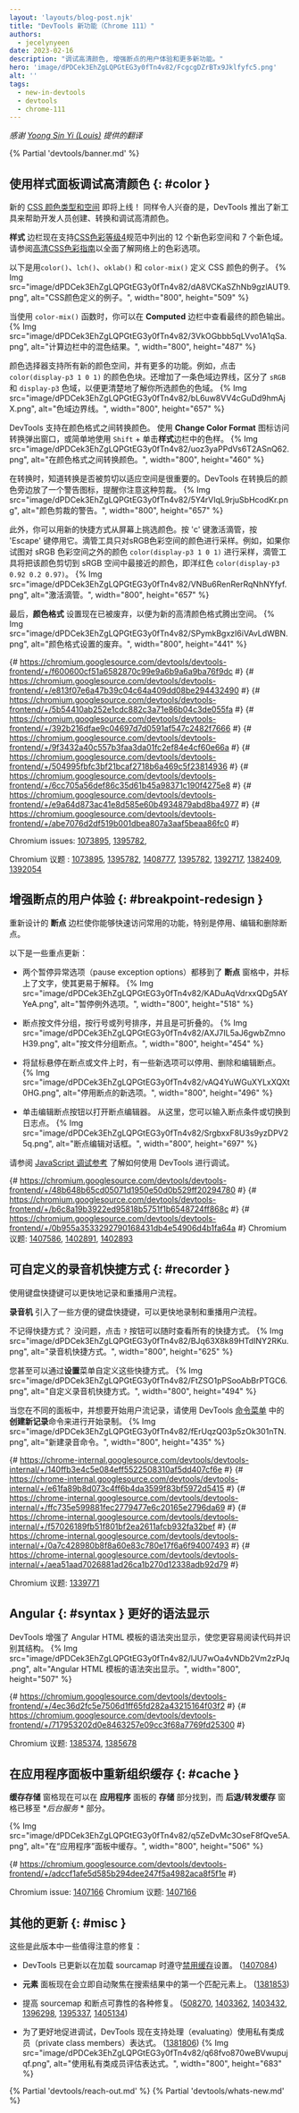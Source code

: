 ```yaml
---
layout: 'layouts/blog-post.njk'
title: "DevTools 新功能（Chrome 111）"
authors:
  - jecelynyeen
date: 2023-02-16
description: "调试高清颜色, 增强断点的用户体验和更多新功能。"
hero: 'image/dPDCek3EhZgLQPGtEG3y0fTn4v82/FcgcgDZrBTx9Jklfyfc5.png'
alt: ''
tags:
  - new-in-devtools
  - devtools
  - chrome-111
---
```


*感谢 [Yoong Sin Yi (Louis)](https://www.linkedin.com/in/louis-yoong-a2370ab7/) 提供的翻译*

{% Partial 'devtools/banner.md' %}

<!-- Translation instructions:
  1. Remove the "draft: true" tag above when submitting PR
  2. Provide translations under each of the English commented original content
  3. Translate the "description" tag above
  4. Translate all the <img> alt text
  5. Update the sites/zh/_partials/devtools/whats-new.md file -->


<!-- ## Debugging HD color with the Styles pane {: #color } -->
## 使用样式面板调试高清颜色 {: #color }

<!-- New [CSS color types and spaces](/blog/chrome-111-beta/#new-css-color-types-and-spaces) are coming to the web! It is equally exciting that DevTools introduced new tools to help developers create, convert and debug High Definition color.  -->
新的 [CSS 颜色类型和空间](/blog/chrome-111-beta/#new-css-color-types-and-spaces) 即将上线！ 同样令人兴奋的是，DevTools 推出了新工具来帮助开发人员创建、转换和调试高清颜色。

<!-- The **Styles** pane now supports 12 new color spaces and 7 new gamuts as outlined in the [CSS Color Level 4](https://www.w3.org/TR/css-color-4/) specification. See [High Definition CSS Color Guide](/articles/high-definition-css-color-guide/#debugging-color-with-chrome-devtools) for a comprehensive understanding of color options available on the web. -->
**样式** 边栏现在支持[CSS色彩等级4](https://www.w3.org/TR/css-color-4/)规范中列出的 12 个新色彩空间和 7 个新色域。请参阅[高清CSS色彩指南](/articles/high-definition-css-color-guide/#debugging-color-with-chrome-devtools)以全面了解网络上的色彩选项。

<!-- Here are examples of CSS color definitions with `color()`, `lch()`, `oklab()` and `color-mix()`. -->
以下是用`color()`、`lch()`、`oklab()` 和 `color-mix()` 定义 CSS 颜色的例子。
{% Img src="image/dPDCek3EhZgLQPGtEG3y0fTn4v82/dA8VCKaSZhNb9gzlAUT9.png", alt="CSS颜色定义的例子。", width="800", height="509" %}

<!-- When using the `color-mix()` function, you can view the final color output in the **Computed** pane. -->
当使用 `color-mix()` 函数时，你可以在 **Computed** 边栏中查看最终的颜色输出。
{% Img src="image/dPDCek3EhZgLQPGtEG3y0fTn4v82/3VkOGbbb5qLVvo1A1qSa.png", alt="计算边栏中的混色结果。", width="800", height="487" %}

<!-- The color picker supports all the new color spaces with more features. For example, click on the color swatch of `color(display-p3 1 0 1)`. A gamut boundary line has also been added, distinguishing between the `sRGB` and `display-p3` gamuts for a clearer understanding of your selected color's gamut. -->
颜色选择器支持所有新的颜色空间，并有更多的功能。例如，点击 `color(display-p3 1 0 1)` 的颜色色块。还增加了一条色域边界线，区分了 `sRGB` 和 `display-p3` 色域，以便更清楚地了解你所选颜色的色域。
{% Img src="image/dPDCek3EhZgLQPGtEG3y0fTn4v82/bL6uw8VV4cGuDd9hmAjX.png", alt="色域边界线。", width="800", height="657" %}

<!-- DevTools supports converting colors between color formats. Use the **Change Color Format** icon to access the conversion popup, or simply use the `Shift` + click on a color swatch in the **Styles** pane. -->
DevTools 支持在颜色格式之间转换颜色。 使用 **Change Color Format** 图标访问转换弹出窗口，或简单地使用 `Shift` + 单击**样式**边栏中的色样。
{% Img src="image/dPDCek3EhZgLQPGtEG3y0fTn4v82/uoz3yaPPdVs6T2ASnQ62.png", alt="在颜色格式之间转换颜色。", width="800", height="460" %}

<!-- When converting, it's important to know if the conversion was clipped to fit the space. DevTools puts a warning icon next to the converted color that alerts you to this clipping. -->
在转换时，知道转换是否被剪切以适应空间是很重要的。DevTools 在转换后的颜色旁边放了一个警告图标，提醒你注意这种剪裁。
{% Img src="image/dPDCek3EhZgLQPGtEG3y0fTn4v82/5Y4rVIqL9rjuSbHcodKr.png", alt="颜色剪裁的警告。", width="800", height="657" %}

<!-- In addition, you can pick colors from your screen with the new shortcut. Press 'c' to activate the eye dropper and hit `Escape` to deactivate it. The eyedropper tool only samples colors in the sRGB color space. For example, if you try to sample the color `color(display-p3 1 0 1)`, which is outside of the sRGB color space, the eyedropper tool will clip the color to the nearest color in the sRGB space, which is magenta `color(display-p3 0.92 0.2 0.97)`. -->
此外，你可以用新的快捷方式从屏幕上挑选颜色。按 'c' 键激活滴管，按 'Escape' 键停用它。滴管工具只对sRGB色彩空间的颜色进行采样。例如，如果你试图对 sRGB 色彩空间之外的颜色 `color(display-p3 1 0 1)` 进行采样，滴管工具将把该颜色剪切到 sRGB 空间中最接近的颜色，即洋红色 `color(display-p3 0.92 0.2 0.97)`。
{% Img src="image/dPDCek3EhZgLQPGtEG3y0fTn4v82/VNBu6RenRerRqNhNYfyf.png", alt="激活滴管。", width="800", height="657" %}

<!-- Finally, the **Color format** setting is now deprecated to make room for the new HD color format. -->
最后，**颜色格式** 设置现在已被废弃，以便为新的高清颜色格式腾出空间。
{% Img src="image/dPDCek3EhZgLQPGtEG3y0fTn4v82/SPymkBgxzI6iVAvLdWBN.png", alt="颜色格式设置的废弃。", width="800", height="441" %}

{# https://chromium.googlesource.com/devtools/devtools-frontend/+/f600600cf51a6582870c99e9a6b9a6a9ba76f9dc #}
{# https://chromium.googlesource.com/devtools/devtools-frontend/+/e813f07e6a47b39c04c64a409dd08be294432490 #} 
{# https://chromium.googlesource.com/devtools/devtools-frontend/+/5b54410ab252e1cdc882c3a71e86b04c3de055fa #} 
{# https://chromium.googlesource.com/devtools/devtools-frontend/+/392b216dfae9c04697d7d0591af547c2482f7666 #} 
{# https://chromium.googlesource.com/devtools/devtools-frontend/+/9f3432a40c557b3faa3da01fc2ef84e4cf60e66a #} 
{# https://chromium.googlesource.com/devtools/devtools-frontend/+/504995fbfc3bf21bcaf2718b6a469c5f23814936 #} 
{# https://chromium.googlesource.com/devtools/devtools-frontend/+/6cc705a56def86c35d61b45a98371c190f4275e8 #}
{# https://chromium.googlesource.com/devtools/devtools-frontend/+/e9a64d873ac41e8d585e60b4934879abd8ba4977 #} 
{# https://chromium.googlesource.com/devtools/devtools-frontend/+/abe7076d2df519b001dbea807a3aaf5beaa86fc0 #} 

Chromium issues: [1073895](https://crbug.com/1073895), [1395782](https://crbug.com/1395782), 
<!--  [1408777](https://crbug.com/1408777),  [1395782](https://crbug.com/1395782),  [1392717](https://crbug.com/1392717), [1382409](https://crbug.com/1382409), [1392054](https://crbug.com/1392054) -->
Chromium 议题 : [1073895](https://crbug.com/1073895), [1395782](https://crbug.com/1395782), 
[1408777](https://crbug.com/1408777),  [1395782](https://crbug.com/1395782),  [1392717](https://crbug.com/1392717), [1382409](https://crbug.com/1382409), [1392054](https://crbug.com/1392054)

<!-- ## Enhanced breakpoint UX {: #breakpoint-redesign } -->
## 增强断点的用户体验 {: #breakpoint-redesign }
<!-- The redesigned **Breakpoints** pane allows you to have quick access to commonly used features, in particular, deactivating, editing, and removing breakpoints. -->
重新设计的 **断点** 边栏使你能够快速访问常用的功能，特别是停用、编辑和删除断点。

<!-- These are some highlights: -->
以下是一些重点更新：
<!-- - Both pause exception options moved to the **Breakpoints** pane and labeled with text to make it more self-explanatory. -->
- 两个暂停异常选项（pause exception options）都移到了 **断点** 窗格中，并标上了文字，使其更易于解释。
    {% Img src="image/dPDCek3EhZgLQPGtEG3y0fTn4v82/KADuAqVdrxxQDg5AYYeA.png", alt="暂停例外选项。", width="800", height="518" %}

<!-- - Breakpoints are grouped by file, ordered by line or column numbers, and are collapsible. -->
- 断点按文件分组，按行号或列号排序，并且是可折叠的。
    {% Img src="image/dPDCek3EhZgLQPGtEG3y0fTn4v82/AXJ7IL5aJ6gwbZmnoH39.png", alt="按文件分组断点。", width="800", height="454" %}

<!-- - There are new options to deactivate, remove, and edit breakpoints when hovering over a breakpoint or file. -->
- 将鼠标悬停在断点或文件上时，有一些新选项可以停用、删除和编辑断点。
    {% Img src="image/dPDCek3EhZgLQPGtEG3y0fTn4v82/vAQ4YuWGuXYLxXQXt0HG.png", alt="停用断点的新选项。", width="800", height="496" %}

<!-- - Click the edit breakpoint button to open the breakpoint editor. From here, you can enter the breakpoint condition or switch to a logpoint. -->
- 单击编辑断点按钮以打开断点编辑器。 从这里，您可以输入断点条件或切换到日志点。
    {% Img src="image/dPDCek3EhZgLQPGtEG3y0fTn4v82/SrgbxxF8U3s9yzDPV25q.png", alt="断点编辑对话框。", width="800", height="697" %}

<!-- See [JavaScript debugging reference](/docs/devtools/javascript/reference/) to learn how to debug with DevTools. -->
请参阅 [JavaScript 调试参考](/docs/devtools/javascript/reference/) 了解如何使用 DevTools 进行调试。

{# https://chromium.googlesource.com/devtools/devtools-frontend/+/48b648b65cd05071d1950e50d0b529ff20294780 #} 
{# https://chromium.googlesource.com/devtools/devtools-frontend/+/b6c8a19b3922ed95818b5751f1b6548724ff868c #}
{# https://chromium.googlesource.com/devtools/devtools-frontend/+/0b955a3533292790168431db4e54906d4b1fa64a #} 
Chromium 议题: [1407586](https://crbug.com/1407586), [1402891](https://crbug.com/1402891), [1402893](https://crbug.com/1402893)

<!-- ## Customizable Recorder shortcuts {: #recorder } -->
## 可自定义的录音机快捷方式 {: #recorder }

<!-- Use keyboard shortcuts to record and replay user flows quicker. -->
使用键盘快捷键可以更快地记录和重播用户流程。

<!-- The **Recorder** introduces a few convenient keyboard shortcuts for faster recording and replaying of user flows.  -->
**录音机** 引入了一些方便的键盘快捷键，可以更快地录制和重播用户流程。

<!-- Don’t remember the shortcuts? No problem, click the `?` button to view all the shortcuts at any time. -->
不记得快捷方式？ 没问题，点击 `?` 按钮可以随时查看所有的快捷方式。
{% Img src="image/dPDCek3EhZgLQPGtEG3y0fTn4v82/BJq63X8k89HTdINY2RKu.png", alt="录音机快捷方式。", width="800", height="625" %}

<!-- You can even customize these shortcuts via the **Settings** menu. -->
您甚至可以通过**设置**菜单自定义这些快捷方式。
{% Img src="image/dPDCek3EhZgLQPGtEG3y0fTn4v82/FtZSO1pPSooAbBrPTGC6.png", alt="自定义录音机快捷方式。", width="800", height="494" %}

<!-- If you're working in a different panel and want to start a user flow recording, use the **Create a new recording** command from the [Command Menu](/docs/devtools/command-menu/) in DevTools to get started. -->
当您在不同的面板中，并想要开始用户流记录，请使用 DevTools [命令菜单](/docs/devtools/command-menu/) 中的**创建新记录**命令来进行开始录制。
{% Img src="image/dPDCek3EhZgLQPGtEG3y0fTn4v82/fErUqzQ03p5zOk301nTN.png", alt="新建录音命令。", width="800", height="435" %}

{# https://chrome-internal.googlesource.com/devtools/devtools-internal/+/140ffb3e4c5e084eff5522508310af5dd407cf6e #} 
{# https://chrome-internal.googlesource.com/devtools/devtools-internal/+/e61fa89b8d073c4ff6b4da3599f83bf5972d5415 #} 
{# https://chrome-internal.googlesource.com/devtools/devtools-internal/+/ffc735e599881fec2779477e6c20165e2796da69 #} 
{# https://chrome-internal.googlesource.com/devtools/devtools-internal/+/f57026189fb51f801bf2ea2611afcb932fa32bef #} 
{# https://chrome-internal.googlesource.com/devtools/devtools-internal/+/0a7c428980b8f8a60e83c780e17f6a6f94007493 #} 
{# https://chrome-internal.googlesource.com/devtools/devtools-internal/+/aea51aad7026881ad26ca1b270d12338adb92d79 #} 

Chromium 议题: [1339771](https://crbug.com/bbb)

<!-- ## Better syntax highlight for Angular {: #syntax } -->
## Angular {: #syntax } 更好的语法显示

<!-- DevTools enhanced the syntax highlighting for Angular HTML templates, making it easier for you to read code and recognize its structure. -->
DevTools 增强了 Angular HTML 模板的语法突出显示，使您更容易阅读代码并识别其结构。
{% Img src="image/dPDCek3EhZgLQPGtEG3y0fTn4v82/lJU7wOa4vNDb2Vm2zPJq.png", alt="Angular HTML 模板的语法突出显示。", width="800", height="507" %}

{# https://chromium.googlesource.com/devtools/devtools-frontend/+/4ec36d2fc5e7506d1ff65fd282a43215164f03f2 #}
{# https://chromium.googlesource.com/devtools/devtools-frontend/+/717953202d0e8463257e09cc3f68a7769fd25300 #}

Chromium 议题: [1385374](https://crbug.com/1385374),  [1385678](https://crbug.com/1385678)


<!-- ## Reorganize caches in the Application panel {: #cache } -->
## 在应用程序面板中重新组织缓存 {: #cache }

<!-- The **Cache Storage** pane can now be found in the **Storage** section of the **Application** panel, while the **Back/forward cache** pane has been moved to the **Background Services** section.  -->
**缓存存储** 窗格现在可以在 **应用程序** 面板的 **存储** 部分找到，而 **后退/转发缓存** 窗格已移至 **后台服务* * 部分。

{% Img src="image/dPDCek3EhZgLQPGtEG3y0fTn4v82/q5ZeDvMc3OseF8fQve5A.png", alt="在“应用程序”面板中缓存。", width="800", height="506" %}

{# https://chromium.googlesource.com/devtools/devtools-frontend/+/adccf1afe5d585b294dee247f5a4982aca8f5f1e  #}

Chromium issue: [1407166](https://crbug.com/1407166)
Chromium 议题: [1407166](https://crbug.com/1407166)


<!-- ## Miscellaneous highlights {: #misc } -->
## 其他的更新 {: #misc }

<!-- These are some noteworthy fixes in this release: -->
这些是此版本中一些值得注意的修复：

<!-- - DevTools has been updated to respect the [Disable cache](/docs/devtools/network/reference/#disable-cache) setting when loading sourcemaps. ([1407084](https://crbug.com/1407084)) -->
- DevTools 已更新以在加载 sourcamap 时遵守[禁用缓存](/docs/devtools/network/reference/#disable-cache)设置。 ([1407084](https://crbug.com/1407084))
<!-- - The **Elements** panel now instantly autofocuses on the first matching element in search results. ([1381853](https://crbug.com/1381853)) -->
- **元素** 面板现在会立即自动聚焦在搜索结果中的第一个匹配元素上。 ([1381853](https://crbug.com/1381853))
<!-- - Various fixes to improve the sourcemap and breakpoints reliability. ([508270](https://crbug.com/508270), [1403362](https://crbug.com/1403362), [1403432](https://crbug.com/1403432), [1396298](https://crbug.com/1396298), [1395337](https://crbug.com/1395337), [1405134](https://crbug.com/1405134)) -->
- 提高 sourcemap 和断点可靠性的各种修复。 ([508270](https://crbug.com/508270), [1403362](https://crbug.com/1403362), [1403432](https://crbug.com/1403432), [1396298]( https://crbug.com/1396298), [1395337](https://crbug.com/1395337), [1405134](https://crbug.com/1405134))
<!-- - To better facilitate debugging, DevTools now supports evaluating expressions with private class members. ([1381806](https://crbug.com/1381806)) -->
- 为了更好地促进调试，DevTools 现在支持处理（evaluating）使用私有类成员（private class members）表达式。 ([1381806](https://crbug.com/1381806))
    {% Img src="image/dPDCek3EhZgLQPGtEG3y0fTn4v82/q68fvo870weBVwupujqf.png", alt="使用私有类成员评估表达式。", width="800", height="683" %}


{% Partial 'devtools/reach-out.md' %}
{% Partial 'devtools/whats-new.md' %}
